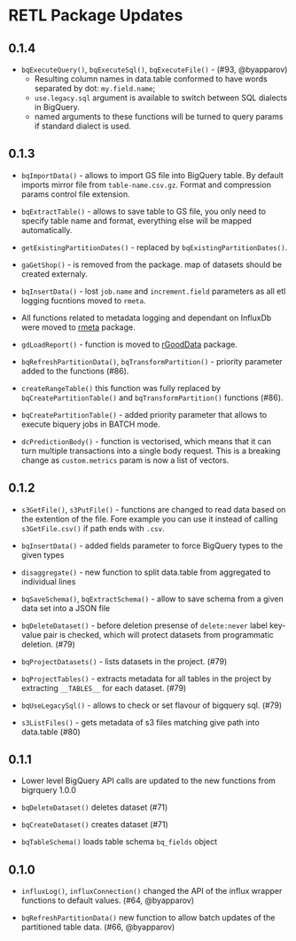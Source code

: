 # RETL Package Updates
 
## 0.1.4

* `bqExecuteQuery()`, `bqExecuteSql()`, `bqExecuteFile()` - (#93, @byapparov)
  - Resulting column names in data.table conformed to have words separated by dot: `my.field.name`;
  - `use.legacy.sql` argument is available to switch between SQL dialects in BigQuery.
  - named arguments to these functions will be turned to query params if standard dialect is used.

## 0.1.3

* `bqImportData()` - allows to import GS file into BigQuery table. By default imports mirror file from `table-name.csv.gz`. Format and compression params control file extension. 

* `bqExtractTable()` - allows to save table to GS file, you only need to specify table name and format, everything else will be mapped automatically.

* `getExistingPartitionDates()` - replaced by `bqExistingPartitionDates()`.

* `gaGetShop()` - is removed from the package. map of datasets should be created externaly.

* `bqInsertData()` - lost `job.name` and `increment.field` parameters as all etl logging fucntions moved to `rmeta`.

* All functions related to metadata logging and dependant on InfluxDb were moved to [rmeta](https://github.com/byapparov/rmeta) package.

* `gdLoadReport()` - function is moved to [rGoodData](https://github.com/byapparov/rGoodData) package.

* `bqRefreshPartitionData()`, `bqTransformPartition()` - priority parameter added to the functions (#86).

* `createRangeTable()` this function was fully replaced by `bqCreatePartitionTable()` and `bqTransformPartition()` functions (#86).

* `bqCreatePartitionTable()` - added priority parameter that allows to execute biquery jobs in BATCH mode.

* `dcPredictionBody()` - function is vectorised, which means that it can turn multiple transactions
  into a single body request. This is a breaking change as `custom.metrics` param is now 
  a list of vectors.

## 0.1.2

* `s3GetFile()`, `s3PutFile()` - functions are changed to read data based on the extention of the file. Fore example you can use it instead of calling `s3GetFile.csv()` if path ends with `.csv`.

* `bqInsertData()` - added fields parameter to force BigQuery types to the given types

* `disaggregate()` - new function to split data.table from aggregated to individual lines

* `bqSaveSchema()`, `bqExtractSchema()` - allow to save schema from a given data set into a JSON file

* `bqDeleteDataset()` - before deletion presense of `delete:never` label key-value pair is checked, 
    which will protect datasets from programmatic deletion. (#79)
    
* `bqProjectDatasets()` - lists datasets in the project. (#79)
    
* `bqProjectTables()` - extracts metadata for all tables in the project by extracting `__TABLES__` for each dataset. (#79)

* `bqUseLegacySql()` - allows to check or set flavour of bigquery sql. (#79)

* `s3ListFiles()` - gets metadata of s3 files matching give path into data.table (#80)

## 0.1.1

* Lower level BigQuery API calls are updated to the new functions from bigrquery 1.0.0

* `bqDeleteDataset()` deletes dataset (#71)

* `bqCreateDataset()` creates dataset (#71)

* `bqTableSchema()` loads table schema `bq_fields` object

## 0.1.0

* `influxLog()`, `influxConnection()` changed the API of the influx wrapper functions to default values. (#64, @byapparov)

* `bqRefreshPartitionData()` new function to allow batch updates of the partitioned table data. (#66, @byapparov)
